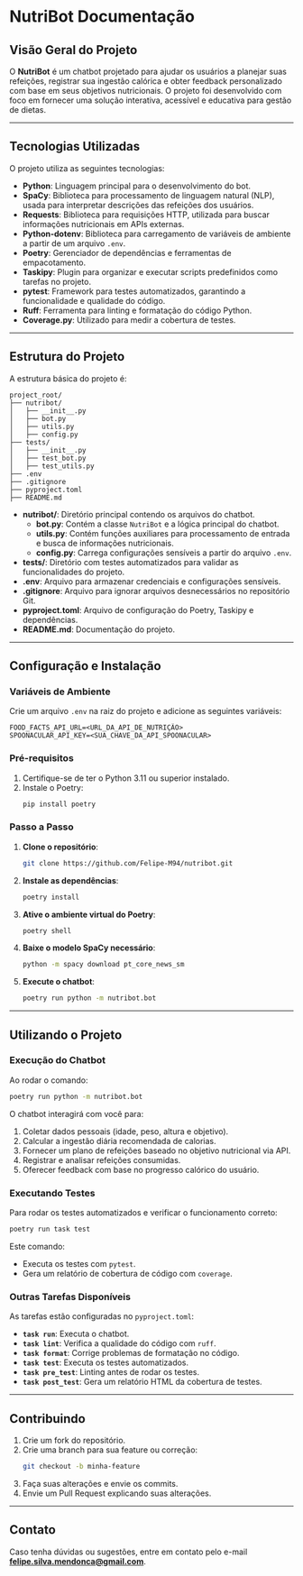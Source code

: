 # NutriBot Documentação

## **Visão Geral do Projeto**

O **NutriBot** é um chatbot projetado para ajudar os usuários a planejar suas refeições, registrar sua ingestão calórica e obter feedback personalizado com base em seus objetivos nutricionais. O projeto foi desenvolvido com foco em fornecer uma solução interativa, acessível e educativa para gestão de dietas.

---

## **Tecnologias Utilizadas**

O projeto utiliza as seguintes tecnologias:

- **Python**: Linguagem principal para o desenvolvimento do bot.
- **SpaCy**: Biblioteca para processamento de linguagem natural (NLP), usada para interpretar descrições das refeições dos usuários.
- **Requests**: Biblioteca para requisições HTTP, utilizada para buscar informações nutricionais em APIs externas.
- **Python-dotenv**: Biblioteca para carregamento de variáveis de ambiente a partir de um arquivo `.env`.
- **Poetry**: Gerenciador de dependências e ferramentas de empacotamento.
- **Taskipy**: Plugin para organizar e executar scripts predefinidos como tarefas no projeto.
- **pytest**: Framework para testes automatizados, garantindo a funcionalidade e qualidade do código.
- **Ruff**: Ferramenta para linting e formatação do código Python.
- **Coverage.py**: Utilizado para medir a cobertura de testes.

---

## **Estrutura do Projeto**

A estrutura básica do projeto é:

```
project_root/
├── nutribot/
│   ├── __init__.py
│   ├── bot.py
│   ├── utils.py
│   ├── config.py
├── tests/
│   ├── __init__.py
│   ├── test_bot.py
│   ├── test_utils.py
├── .env
├── .gitignore
├── pyproject.toml
├── README.md
```

- **nutribot/**: Diretório principal contendo os arquivos do chatbot.
  - **bot.py**: Contém a classe `NutriBot` e a lógica principal do chatbot.
  - **utils.py**: Contém funções auxiliares para processamento de entrada e busca de informações nutricionais.
  - **config.py**: Carrega configurações sensíveis a partir do arquivo `.env`.
- **tests/**: Diretório com testes automatizados para validar as funcionalidades do projeto.
- **.env**: Arquivo para armazenar credenciais e configurações sensíveis.
- **.gitignore**: Arquivo para ignorar arquivos desnecessários no repositório Git.
- **pyproject.toml**: Arquivo de configuração do Poetry, Taskipy e dependências.
- **README.md**: Documentação do projeto.

---

## **Configuração e Instalação**

### **Variáveis de Ambiente**
Crie um arquivo `.env` na raiz do projeto e adicione as seguintes variáveis:

```
FOOD_FACTS_API_URL=<URL_DA_API_DE_NUTRIÇÃO>
SPOONACULAR_API_KEY=<SUA_CHAVE_DA_API_SPOONACULAR>
```

### **Pré-requisitos**

1. Certifique-se de ter o Python 3.11 ou superior instalado.
2. Instale o Poetry:
   ```bash
   pip install poetry
   ```

### **Passo a Passo**

1. **Clone o repositório**:
   ```bash
   git clone https://github.com/Felipe-M94/nutribot.git
   
   ```

2. **Instale as dependências**:
   ```bash
   poetry install
   ```

3. **Ative o ambiente virtual do Poetry**:
   ```bash
   poetry shell
   ```

4. **Baixe o modelo SpaCy necessário**:
   ```bash
   python -m spacy download pt_core_news_sm
   ```

5. **Execute o chatbot**:
   ```bash
   poetry run python -m nutribot.bot
   ```

---

## **Utilizando o Projeto**

### **Execução do Chatbot**
Ao rodar o comando:
```bash
poetry run python -m nutribot.bot
```
O chatbot interagirá com você para:

1. Coletar dados pessoais (idade, peso, altura e objetivo).
2. Calcular a ingestão diária recomendada de calorias.
3. Fornecer um plano de refeições baseado no objetivo nutricional via API.
4. Registrar e analisar refeições consumidas.
5. Oferecer feedback com base no progresso calórico do usuário.

### **Executando Testes**
Para rodar os testes automatizados e verificar o funcionamento correto:
```bash
poetry run task test
```
Este comando:
- Executa os testes com `pytest`.
- Gera um relatório de cobertura de código com `coverage`.

### **Outras Tarefas Disponíveis**
As tarefas estão configuradas no `pyproject.toml`:

- **`task run`**: Executa o chatbot.
- **`task lint`**: Verifica a qualidade do código com `ruff`.
- **`task format`**: Corrige problemas de formatação no código.
- **`task test`**: Executa os testes automatizados.
- **`task pre_test`**: Linting antes de rodar os testes.
- **`task post_test`**: Gera um relatório HTML da cobertura de testes.

---

## **Contribuindo**

1. Crie um fork do repositório.
2. Crie uma branch para sua feature ou correção:
   ```bash
   git checkout -b minha-feature
   ```
3. Faça suas alterações e envie os commits.
4. Envie um Pull Request explicando suas alterações.

---

## **Contato**

Caso tenha dúvidas ou sugestões, entre em contato pelo e-mail **felipe.silva.mendonca@gmail.com**.

